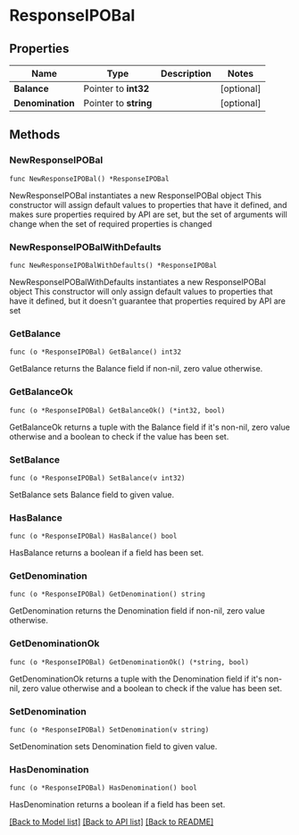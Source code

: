 # ResponseIPOBal

## Properties

Name | Type | Description | Notes
------------ | ------------- | ------------- | -------------
**Balance** | Pointer to **int32** |  | [optional] 
**Denomination** | Pointer to **string** |  | [optional] 

## Methods

### NewResponseIPOBal

`func NewResponseIPOBal() *ResponseIPOBal`

NewResponseIPOBal instantiates a new ResponseIPOBal object
This constructor will assign default values to properties that have it defined,
and makes sure properties required by API are set, but the set of arguments
will change when the set of required properties is changed

### NewResponseIPOBalWithDefaults

`func NewResponseIPOBalWithDefaults() *ResponseIPOBal`

NewResponseIPOBalWithDefaults instantiates a new ResponseIPOBal object
This constructor will only assign default values to properties that have it defined,
but it doesn't guarantee that properties required by API are set

### GetBalance

`func (o *ResponseIPOBal) GetBalance() int32`

GetBalance returns the Balance field if non-nil, zero value otherwise.

### GetBalanceOk

`func (o *ResponseIPOBal) GetBalanceOk() (*int32, bool)`

GetBalanceOk returns a tuple with the Balance field if it's non-nil, zero value otherwise
and a boolean to check if the value has been set.

### SetBalance

`func (o *ResponseIPOBal) SetBalance(v int32)`

SetBalance sets Balance field to given value.

### HasBalance

`func (o *ResponseIPOBal) HasBalance() bool`

HasBalance returns a boolean if a field has been set.

### GetDenomination

`func (o *ResponseIPOBal) GetDenomination() string`

GetDenomination returns the Denomination field if non-nil, zero value otherwise.

### GetDenominationOk

`func (o *ResponseIPOBal) GetDenominationOk() (*string, bool)`

GetDenominationOk returns a tuple with the Denomination field if it's non-nil, zero value otherwise
and a boolean to check if the value has been set.

### SetDenomination

`func (o *ResponseIPOBal) SetDenomination(v string)`

SetDenomination sets Denomination field to given value.

### HasDenomination

`func (o *ResponseIPOBal) HasDenomination() bool`

HasDenomination returns a boolean if a field has been set.


[[Back to Model list]](../README.md#documentation-for-models) [[Back to API list]](../README.md#documentation-for-api-endpoints) [[Back to README]](../README.md)


